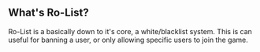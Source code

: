 ## What's Ro-List?
Ro-List is a basically down to it's core, a white/blacklist system. This is can useful for banning a user, or only allowing specific users to join the game.
